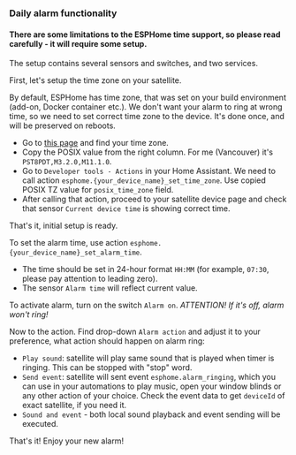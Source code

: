 ### Daily alarm functionality

#### There are some limitations to the ESPHome time support, so please read carefully - it will require some setup.

The setup contains several sensors and switches, and two services.

First, let's setup the time zone on your satellite.

By default, ESPHome has time zone, that was set on your build environment (add-on, Docker container etc.). We don't want your alarm to ring at wrong time, so we need to set correct time zone to the device.
It's done once, and will be preserved on reboots.

- Go to [this page](https://github.com/nayarsystems/posix_tz_db/blob/fb5fa340cfa7599467358a347e5d6e6724d92bb2/zones.csv) and find your time zone.
- Copy the POSIX value from the right column. For me (Vancouver) it's `PST8PDT,M3.2.0,M11.1.0`.
- Go to `Developer tools - Actions` in your Home Assistant. We need to call action `esphome.{your_device_name}_set_time_zone`. Use copied POSIX TZ value for `posix_time_zone` field.
- After calling that action, proceed to your satellite device page and check that sensor `Current device time` is showing correct time.

That's it, initial setup is ready.

To set the alarm time, use action `esphome.{your_device_name}_set_alarm_time`. 
- The time should be set in 24-hour format `HH:MM` (for example, `07:30`, please pay attention to leading zero).
- The sensor `Alarm time` will reflect current value.

To activate alarm, turn on the switch `Alarm on`. *ATTENTION! If it's off, alarm won't ring!*

Now to the action. Find drop-down `Alarm action` and adjust it to your preference, what action should happen on alarm ring:
- `Play sound`: satellite will play same sound that is played when timer is ringing. This can be stopped with "stop" word.
- `Send event`: satellite will sent event `esphome.alarm_ringing`, which you can use in your automations to play music, open your window blinds or any other action of your choice. Check the event data to get `deviceId` of exact satellite, if you need it.
- `Sound and event` - both local sound playback and event sending will be executed.

That's it! Enjoy your new alarm!
